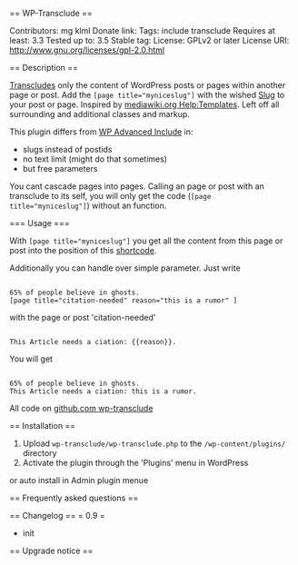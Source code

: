 == WP-Transclude ==

Contributors: mg klml
Donate link: 
Tags: include transclude
Requires at least: 3.3
Tested up to: 3.5
Stable tag: 
License: GPLv2 or later
License URI: http://www.gnu.org/licenses/gpl-2.0.html



== Description ==

[Transcludes](http://en.wikipedia.org/wiki/Transclusion) only the content of WordPress posts or pages within another page or post. Add the <code>[page title="myniceslug"]</code> with the wished [Slug](http://codex.wordpress.org/Glossary#Slug) to your post or page. Inspired by [mediawiki.org Help:Templates](http://www.mediawiki.org/wiki/Help:Template).
Left off all surrounding and additional classes and markup.

This plugin differs from [WP Advanced Include](http://wordpress.org/extend/plugins/wp-advanced-include/) in:

* slugs instead of postids
* no text limit (might do that sometimes)
* but free parameters

You cant cascade pages into pages. Calling an page or post with an transclude to its self, you will only get the code (<code>[page title="myniceslug"]</code>) without an function.

=== Usage ===

With <code>[page title="myniceslug"]</code> you get all the content from this page or post into the position of this [shortcode](http://codex.wordpress.org/Shortcode).

Additionally you can handle over simple parameter.
Just write 

<code>
65% of people believe in ghosts.
[page title="citation-needed" reason="this is a rumor" ]
</code>

with the page or post 'citation-needed'

<code>
This Article needs a ciation: {{reason}}.
</code>

You will get

<code>
65% of people believe in ghosts.
This Article needs a ciation: this is a rumor.
</code>

All code on [github.com wp-transclude](https://github.com/klml/wp-transclude)

== Installation ==

1. Upload `wp-transclude/wp-transclude.php` to the `/wp-content/plugins/` directory
1. Activate the plugin through the 'Plugins' menu in WordPress

or auto install in Admin plugin menue

== Frequently asked questions ==

== Changelog ==
= 0.9 =
* init


== Upgrade notice ==
